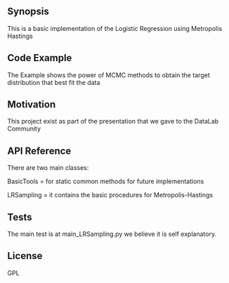 ## Synopsis

This is a basic implementation of the Logistic Regression using Metropolis Hastings 

## Code Example

The Example shows the power of MCMC methods to obtain the target distribution that best fit the data 

## Motivation

This project exist as part of the presentation that we gave to the DataLab Community 

## API Reference

There are two main classes:

BasicTools = for static common methods for future implementations

LRSampling = it contains the basic procedures for Metropolis-Hastings

## Tests

The main test is at main_LRSampling.py we believe it is self explanatory.

## License

GPL
